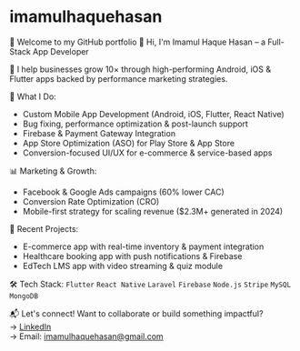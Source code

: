 # imamulhaquehasan
👋 Welcome to my GitHub portfolio
👋 Hi, I'm Imamul Haque Hasan – a Full-Stack App Developer

🚀 I help businesses grow 10× through high-performing Android, iOS & Flutter apps backed by performance marketing strategies.

🔧 What I Do:
- Custom Mobile App Development (Android, iOS, Flutter, React Native)
- Bug fixing, performance optimization & post-launch support
- Firebase & Payment Gateway Integration
- App Store Optimization (ASO) for Play Store & App Store
- Conversion-focused UI/UX for e-commerce & service-based apps

📊 Marketing & Growth:
- Facebook & Google Ads campaigns (60% lower CAC)
- Conversion Rate Optimization (CRO)
- Mobile-first strategy for scaling revenue ($2.3M+ generated in 2024)

📱 Recent Projects:
- E-commerce app with real-time inventory & payment integration
- Healthcare booking app with push notifications & Firebase
- EdTech LMS app with video streaming & quiz module

🛠️ Tech Stack:
`Flutter` `React Native` `Laravel` `Firebase` `Node.js` `Stripe` `MySQL` `MongoDB`

📬 Let's connect!
Want to collaborate or build something impactful?  
→ [LinkedIn](https://www.linkedin.com/in/imamulhaquehasan/)  
→ Email: imamulhaquehasan@gmail.com
